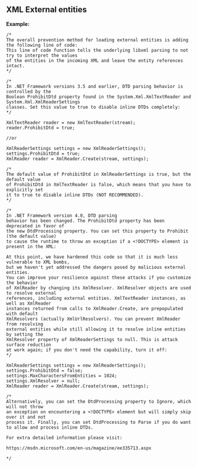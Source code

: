 XML External entities
-------

**Example:**


	/*
	The overall prevention method for loading external entities is adding the following line of code:
	This line of code function tells the underlying libxml parsing to not try to interpret the values 
	of the entities in the incoming XML and leave the entity references intact.
	*/

	/*
	In .NET Framework versions 3.5 and earlier, DTD parsing behavior is controlled by the 
	Boolean ProhibitDtd property found in the System.Xml.XmlTextReader and System.Xml.XmlReaderSettings
	classes. Set this value to true to disable inline DTDs completely:
	*/
	
	XmlTextReader reader = new XmlTextReader(stream);
	reader.ProhibitDtd = true;

	//or

	XmlReaderSettings settings = new XmlReaderSettings();
	settings.ProhibitDtd = true;
	XmlReader reader = XmlReader.Create(stream, settings);

	/*
	The default value of ProhibitDtd in XmlReaderSettings is true, but the default value 
	of ProhibitDtd in XmlTextReader is false, which means that you have to explicitly set 
	it to true to disable inline DTDs (NOT RECOMMENDED).
	*/
	
	/*
	In .NET Framework version 4.0, DTD parsing 
	behavior has been changed. The ProhibitDtd property has been deprecated in favor of 
	the new DtdProcessing property. You can set this property to Prohibit (the default value) 
	to cause the runtime to throw an exception if a <!DOCTYPE> element is present in the XML:
	
	At this point, we have hardened this code so that it is much less vulnerable to XML bombs, 
	but we haven't yet addressed the dangers posed by malicious external entities. 
	You can improve your resilience against these attacks if you customize the behavior 
	of XmlReader by changing its XmlResolver. XmlResolver objects are used to resolve external 
	references, including external entities. XmlTextReader instances, as well as XmlReader 
	instances returned from calls to XmlReader.Create, are prepopulated with default 
	XmlResolvers (actually XmlUrlResolvers). You can prevent XmlReader from resolving 
	external entities while still allowing it to resolve inline entities by setting the 
	XmlResolver property of XmlReaderSettings to null. This is attack surface reduction 
	at work again; if you don't need the capability, turn it off:
	*/
	
	XmlReaderSettings settings = new XmlReaderSettings();
	settings.ProhibitDtd = false;
	settings.MaxCharactersFromEntities = 1024;
	settings.XmlResolver = null;
	XmlReader reader = XmlReader.Create(stream, settings);

	/*
	Alternatively, you can set the DtdProcessing property to Ignore, which will not throw 
	an exception on encountering a <!DOCTYPE> element but will simply skip over it and not 
	process it. Finally, you can set DtdProcessing to Parse if you do want to allow and process inline DTDs.
	
	For extra detailed information please visit:
	
	https://msdn.microsoft.com/en-us/magazine/ee335713.aspx 

	*/
	



	